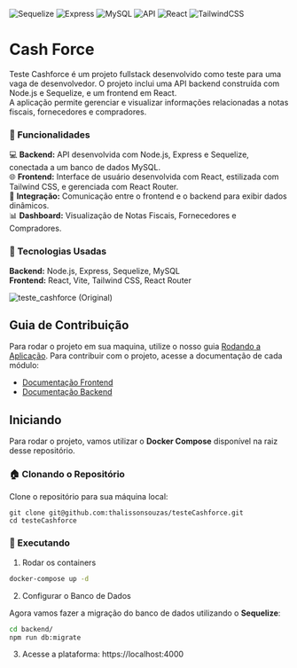 ![Sequelize](https://img.shields.io/badge/Sequelize-v6.37.3-52B0E7)
![Express](https://img.shields.io/badge/Express-v4.19.2-gray)
![MySQL](https://img.shields.io/badge/MySQL-v8.0.31-F68C2E)
![API](https://img.shields.io/badge/API-REST-yellow)
![React](https://img.shields.io/badge/React-v17.0.2-blue)
![TailwindCSS](https://img.shields.io/badge/TailwindCSS-v2.2.19-06B6D4)

# Cash Force

Teste Cashforce é um projeto fullstack desenvolvido como teste para uma vaga de desenvolvedor. O projeto inclui uma API backend construída com Node.js e Sequelize, e um frontend em React.<br>
A aplicação permite gerenciar e visualizar informações relacionadas a notas fiscais, fornecedores e compradores.

### 🚀 Funcionalidades
💻 **Backend:** API desenvolvida com Node.js, Express e Sequelize, conectada a um banco de dados MySQL.<br>
🌐 **Frontend:** Interface de usuário desenvolvida com React, estilizada com Tailwind CSS, e gerenciada com React Router.<br>
🔗 **Integração:** Comunicação entre o frontend e o backend para exibir dados dinâmicos.<br>
📊 **Dashboard:** Visualização de Notas Fiscais, Fornecedores e Compradores.

### 🧩 Tecnologias Usadas

**Backend:** Node.js, Express, Sequelize, MySQL<br />
**Frontend:** React, Vite, Tailwind CSS, React Router<br />

![teste_cashforce (Original)](https://github.com/user-attachments/assets/fa2504ea-bfba-4b41-9e6c-1f14e331f7db)

## Guia de Contribuição

Para rodar o projeto em sua maquina, utilize o nosso guia [Rodando a Aplicação](#-rodando-o-projeto). Para contribuir com o projeto, acesse a documentação de cada módulo:
- [Documentação Frontend](frontend/README.md)
- [Documentação Backend](backend/README.md)


## Iniciando

Para rodar o projeto, vamos utilizar o **Docker Compose** disponível na raiz desse repositório.

### 🏠 Clonando o Repositório

Clone o repositório para sua máquina local:

    git clone git@github.com:thalissonsouzas/testeCashforce.git
    cd testeCashforce

### 🚀 Executando

1. Rodar os containers

```bash
docker-compose up -d
```

2. Configurar o Banco de Dados

Agora vamos fazer a migração do banco de dados utilizando o **Sequelize**:

```bash
cd backend/
npm run db:migrate
```

3. Acesse a plataforma: https://localhost:4000

